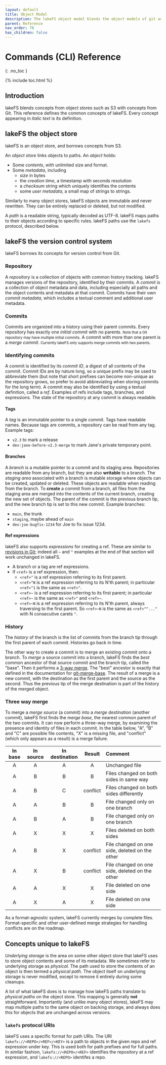 ```yaml
---
layout: default
title: Object Model 
description: The lakeFS object model blends the object models of git and of object stores such as S3.  Here are the explicit definitions.
parent: Reference
nav_order: 70
has_children: false
---
```


# Commands (CLI) Reference
{: .no_toc }

{% include toc.html %}

## Introduction

lakeFS blends concepts from object stores such as S3 with concepts from Git.  This reference
defines the common concepts of lakeFS.  Every concept appearing in _italic text_ is its
definition.

## lakeFS the object store

lakeFS is an object store, and borrows concepts from S3.

An _object store_ links objects to paths.  An _object_ holds:

* Some _contents_, with unlimited size and format.
* Some _metadata_, including
  + _size_ in bytes
  + the _creation time_, a timestamp with seconds resolution
  + a _checksum_ string which uniquely identifies the contents
  + some _user metadata_, a small map of strings to strings.

Similarly to many object stores, lakeFS objects are immutable and never rewritten.  They can
be entirely replaced or deleted, but not modified.

A _path_ is a readable string, typically decoded as UTF-8.  lakeFS maps paths to their objects
according to specific rules.  lakeFS paths use the `lakefs` protocol, described below.

## lakeFS the version control system

lakeFS borrows its concepts for version control from Git.

### Repository

A _repository_ is a collection of objects with common history tracking.  lakeFS manages
versions of the repository, identified by their commits.  A _commit_ is a collection of object
metadata and data, including especially all paths and the object contents and metadata at that
commit.  Commits have their own _commit metadata_, which includes a textual comment and
additional user metadata.

### Commits

Commits are organized into a _history_ using their parent commits.  Every repository has
exactly one _initial commit_ with no parents.  <span style="font-size: smaller">Note that a
Git repository may have multiple initial commits.</span> A commit with more than one parent is
a _merge commit_.  <span style="font-size: smaller">Currently lakeFS only supports merge
commits with two parents.</span>

### Identifying commits

A commit is identified by its _commit ID_, a digest of all contents of the commit.  Commit IDs
are by nature long, so a unique prefix may be used to abbreviate them (but note that short
prefixes can become non-unique as the repository grows, so prefer to avoid abbreviating when
storing commits for the long term).  A commit may also be identified by using a textual
definition, called a _ref_.  Examples of refs include tags, branches, and expressions.  The
state of the repository at any commit is always readable.

#### Tags

A _tag_ is an immutable pointer to a single commit.  Tags have readable names.  Because tags
are commits, a repository can be read from any tag.  Example tags:

* `v2.3` to mark a release
* `dev:jane-before-v2.3-merge` to mark Jane's private temporary point.

#### Branches

A _branch_ is a mutable pointer to a commit and its staging area.  Repositories are readable
from any branch, but they are also **writable** to a branch.  The _staging area_ associated
with a branch is mutable storage where objects can be created, updated or deleted.  These
objects are readable when reading from the branch.  To **create** a commit from a branch, all
files from the staging area are merged into the contents of the current branch, creating the
new set of objects.  The parent of the commit is the previous branch tip, and the new branch
tip is set to this new commit.  Example branches:

* `main`, the trunk
* `staging`, maybe ahead of `main`
* `dev:joe-bugfix-1234` for Joe to fix issue 1234.

#### Ref expressions

lakeFS also supports _expressions_ for creating a ref.  These are similar to [revisions in
Git](https://git-scm.com/docs/gitrevisions#_specifying_revisions); indeed all `~` and `^`
examples at the end of that section will work unchanged in lakeFS.

* A branch or a tag are ref expressions.
* If `<ref>` is a ref expression, then:
  + `<ref>^` is a ref expression referring to its first parent.
  + `<ref>^N` is a ref expression referring to its N'th parent; in particular `<ref>^1` is the
    same as `<ref>^`.
  + `<ref>~` is a ref expression referring to its first parent; in particular `<ref>~` is the
    same as `<ref>^` and `<ref>~`.
  + `<ref>~N` is a ref expression referring to its N'th parent, always traversing to the first
    parent.  So `<ref>~N` is the same as `<ref>^^...^` with N consecutive carets `^`.

### History

The _history_ of the branch is the list of commits from the branch tip through the first
parent of each commit.  Histories go back in time.

The other way to create a commit is to merge an existing commit onto a branch.  To _merge_ a
source commit into a branch, lakeFS finds the _best_ common ancestor of that source commit and
the branch tip, called the "base".  Then it performs a [3-way merge](#three-way-merge).  The
"best" ancestor is exactly that defined in the documentation for
[git-merge-base](https://git-scm.com/docs/git-merge-base#_description).  The result of a merge
is a new commit, with the destination as the first parent and the source as the second.  Thus
the previous tip of the merge destination is part of the history of the merged object.

### Three way merge

To merge a _merge source_ (a commit) into a _merge destination_ (another commit), lakeFS first
finds the _merge base_, the nearest common parent of the two commits.  It can now perform a
three-way merge, by examining the presence and identity of files in each commit.  In the table
below, "A", "B" and "C" are possible file contents, "X" is a missing file, and "conflict"
(which only appears as a result) is a merge failure.

| **In base** | **In source** | **In destination** | **Result** | **Comment**                                    |
| :---:       | :---:         | :---:              | :---:      | :---                                           |
| A           | A             | A                  | A          | Unchanged file                                 |
| A           | B             | B                  | B          | Files changed on both sides in same way        |
| A           | B             | C                  | conflict   | Files changed on both sides differently        |
| A           | A             | B                  | B          | File changed only on one branch                |
| A           | B             | A                  | B          | File changed only on one branch                |
| A           | X             | X                  | X          | Files deleted on both sides                    |
| A           | B             | X                  | conflict   | File changed on one side, deleted on the other |
| A           | X             | B                  | conflict   | File changed on one side, deleted on the other |
| A           | A             | X                  | X          | File deleted on one side                       |
| A           | X             | A                  | X          | File deleted on one side                       |

As a format-agnostic system, lakeFS currently merges by complete files.  Format-specific and
other user-defined merge strategies for handling conflicts are on the roadmap.

## Concepts unique to lakeFS

_Underlying storage_ is the area on some other object store that lakeFS uses to store object
contents and some of its metadata.  We sometimes refer to underlying storage as _physical_.
The path used to store the contents of an object is then termed a _physical path_.  The object
itself on underlying storage is never modified, except to remove it entirely during some
cleanups.

A lot of what lakeFS does is to manage how lakeFS paths translate to _physical paths_ on the
object store.  This mapping is generally **not** straightforward.  Importantly (and unlike
many object stores), lakeFS may map multiple paths to the same object on backing storage, and
always does this for objects that are unchanged across versions.

### `lakefs` protocol URIs

lakeFS uses a specific format for path URIs.  The URI `lakefs://<REPO>/<REF>/<KEY>` is a path
to objects in the given repo and ref expression under key.  This is used both for path
prefixes and for full paths.  In similar fashion, `lakefs://<REPO>/<REF>` identifies the
repository at a ref expression, and `lakefs://<REPO>` identifes a repo.
